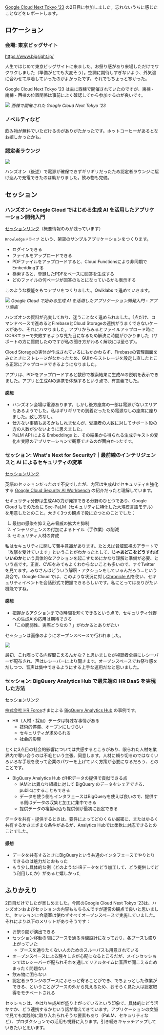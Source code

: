 [Google Cloud Next Tokyo ’23](https://cloudonair.withgoogle.com/events/next-tokyo) の2日目に参加しました。忘れないうちに感じたことなどをレポートします。


## ロケーション

### 会場: 東京ビッグサイト

https://www.bigsight.jp/

人生ではじめて東京ビッグサイトに来ました。お祭り感があり来場しただけでワクワクしました（準備がとても大変そう）。空調に期待しすぎないよう、外気温に合わせて厚着していったのがよかったです。それでもちょっと寒かった。

Google Cloud Next Tokyo ’23 は主に西棟で開催されていたのですが、東棟・南棟・西棟の位置関係は事前によく確認してから参加するのが良いです。

![](https://res.cloudinary.com/zenn/image/fetch/s--Fyyg99Ma--/c_limit%2Cf_auto%2Cfl_progressive%2Cq_auto%2Cw_1200/https://storage.googleapis.com/zenn-user-upload/deployed-images/4b8d01afedae6589c3a7a5dc.png%3Fsha%3D46dbe3645c9a234c7b9162e1c9725b1dd6d68012)
*西棟で開催された Google Cloud Next Tokyo ’23*

### ノベルティなど

飲み物が無料でいただけるのがありがたかったです。ホットコーヒーがあるとなお嬉しかったかも。

### 認定者ラウンジ

![](https://res.cloudinary.com/zenn/image/fetch/s--Sc0D0eYw--/c_limit%2Cf_auto%2Cfl_progressive%2Cq_auto%2Cw_1200/https://storage.googleapis.com/zenn-user-upload/deployed-images/c9c12075ed29c9e25afc9dd5.png%3Fsha%3D3204c7812cded136d98e9e864ccf17a1fc8b0908)

ハンズオン（後述）で電源が確保できずギリギリだったため認定者ラウンジに駆け込んで充電できたのは助かりました。飲み物も完備。


## セッション

### ハンズオン: Google Cloud ではじめる生成 AI を活用したアプリケーション開発入門

[セッションリンク](https://cloudonair.withgoogle.com/events/next-tokyo?talk=d2-space1-1)（概要情報のみが残っています）

`Knowledgeドライブ` という、架空のサンプルアプリケーションをつくります。

- ログインできる
- ファイルをアップロードできる
- PDFファイルをアップロードすると、Cloud Functionsにより非同期でEmbeddingする
- 検索すると、登録したPDFをベースに回答を生成する
- どのファイルの何ページが回答のもとになっているかも表示する

このような機能をもつアプリをつくりました。Qwiklabs で進めていきます。

![](https://res.cloudinary.com/zenn/image/fetch/s--9vJOS9S4--/c_limit%2Cf_auto%2Cfl_progressive%2Cq_auto%2Cw_1200/https://storage.googleapis.com/zenn-user-upload/deployed-images/883916a0247572b559e96092.png%3Fsha%3De328e80c715d6a6c14896d2ccd32154c10b6ab2c)
*Google Cloud で始める生成 AI を活用したアプリケーション開発入門 - アプリ画面*

ハンズオンの資料が充実しており、迷うことなく進められました。1点だけ、コマンドベースで進めるとFirebaseとCloud Storageの連携がうまくできないケースがあり、それにハマりました。アプリからみるとファイルアップロード時にCORSエラーで失敗するような見た目になるため解決に時間がかかりました（サポートの方に質問したのですが私の聞き方がわるく解決には至らず）。

Cloud Storageの実体が作成されているにもかかわらず、Firebaseの管理画面をみたときにストレージがなかったため、GUIからストレージを設定し直したところ正常にアップロードできるようになりました。

アプリは、PDFをアップロードすると数秒で検索結果に生成AIの説明を表示できました。アプリと生成AIの連携を体験するという点で、有意義でした。

#### 感想

- ハンズオン会場は電源あります。しかし後方座席の一部は電源がないエリアもあるようでした。私はギリギリでの到着だったため電源なしの座席に座りました。致し方なし。
- 仕方ない事情もあるかもしれませんが、受講者の人数に対してサポート役の方の人数が少ないように思えました。
- PaLM API による Embeddings と、その結果から得られる生成テキストの変化を実際のアプリケーションで観察できるのが面白かったです。


### セッション: What's Next for Security?｜最前線のインテリジェンスと AI によるセキュリティの変革

[セッションリンク](https://cloudonair.withgoogle.com/events/next-tokyo?talk=d2-sec-03)

英語のセッションだったので不安でしたが、内容は生成AIでセキュリティを強化する [Google Cloud Security AI Workbench](https://cloud.google.com/blog/ja/products/identity-security/rsa-google-cloud-security-ai-workbench-generative-ai) の紹介だったと理解しています。

セキュリティ分野は生成AIの力が発揮できる分野のひとつであり、Google Cloud もそのために Sec-PaLM（セキュリティに特化した大規模言語モデル）を用意したとのこと。大きく3つの観点で役に立つとのことでした：

1. 最初の感染を抑え込み脅威の拡大を抑制
2. インテリジェンスの付加によるトイル（手作業）の削減
3. セキュリティ人材の育成

私はセキュリティに関して苦手意識があります。たとえば脅威監視のアラートで「攻撃を受けています」ということがわかったとして、**じゃあどこをどうすればいいのか**という具体的なアクションを起こすためにかなり理解と準備が必要、という点です。正直、CVEをみてもよくわからないことも多いので、すぐTwitterを見てます。みなさんはどういう解釈・アクションをしているんだろう…という具合で。Google Cloud では、このような状況に対し[Chronicle AI](https://cloud.google.com/blog/ja/products/identity-security/rsa-google-cloud-security-ai-workbench-generative-ai)を使い、セキュリティイベントを会話形式で把握できるらしいです。私にとってはありがたい機能ですね。
#### 感想

- 把握からアクションまでの時間を短くできるという点で、セキュリティ分野への生成AIの応用は期待できる
- 「この脆弱性、実際どうなの？」がわかるとありがたい

セッションは画像のようにオープンスペースで行われました。

![](https://res.cloudinary.com/zenn/image/fetch/s--R6MWwVMq--/c_limit%2Cf_auto%2Cfl_progressive%2Cq_auto%2Cw_1200/https://storage.googleapis.com/zenn-user-upload/deployed-images/29aab9fe6d9d2c513a78b0ef.png%3Fsha%3D40a9a7bc47afba42c0d46df7b31f62e161bdbd63)


最初、これ喋ってる内容聞こえるんかな？と思いましたが視聴者全員にレシーバーが配布され、声はレシーバーにより聞きます。オープンスペースでお祭り感をだしつつ、音声は集中できるようにする上手な運用だなと思いました。

### セッション: BigQuery Analytics Hub で最先端の HR DaaS を実現した方法

[セッションリンク](https://cloudonair.withgoogle.com/events/next-tokyo?talk=d2-da-08)

[株式会社 HR Force](https://www.hr-force.co.jp/)さまによる [BigQuery Analytics Hub](https://cloud.google.com/analytics-hub?hl=ja) の事例です。

- HR（人材・採用）データは特殊な事情がある
  - 技術的停滞、オープンにしづらい
  - セキュリティが求められる
  - 社会的影響

とくに3点目の社会的影響については共感するところがあり、限られた人材を業界内で奪い合うのは不毛という主張、同意します。人材に頼り切るのではなくいろいろな手段を使って企業のパワーを上げていく方策が必要になるだろう、とのことです。

- BigQuery Analytics Hub がHRデータの提供で貢献できる点
  - IAMとは異なり組織に対して BigQuery のデータをシェアできる、publicにすることもできる
  - データを使う側もインタフェースはBigQueryを使えば良いので、提供する側はデータの収集と加工に集中できる
  - 提供データの複製可否も提供側が最初に設定できる

データを共有・提供するときは、要件によってどのくらい厳密に、またはゆるく共有するかさまざまな条件があるが、Analytics Hubでは柔軟に対応できるとのことでした。

#### 感想

- データを共有するときにBigQueryという共通のインタフェースでやりとりできるのは魅力だとおもった
- もう少し具体的な例（どのようなHRデータをどう加工して、どう提供してどう利用したか）があると嬉しかった


## ふりかえり

2日目だけでしたが楽しめました。今回のGoogle Cloud Next Tokyo ’23は、ハンズオンおよびセッションの内容ももちろんですが運営の観点で良いと思いました。セッションに会議室は使わずすべてオープンスペースで実施していました。それにより以下のメリットがありそうです：

- お祭り間が演出できる
- セッション移動の間にブースを通る導線設計になっており、各ブースも盛り上がっていた
  - ブースを通りたくない人のためのスルーパスも用意されている
- オープンスペースによる騒々しさが心配になるところだが、メインセッションではレシーバーが配られそれを通してリアルタイムに音声が聞こえるためまったく問題ない
- 飲み物に困らない
- 認定者ラウンジのブースにふらっと寄ることができ、でちょっとした作業ができる、ということがブースの外から見えるため、おそらく見た人は認定取得をモチベートされる

セッションは、やはり生成AIが盛り上がっているという印象で、具体的にどう活かすか、どう連携するかという話が増えてきています。アプリケーションの文脈で見ても実践的に取り入れられそうな要素もあり（PaLM、セキュリティなど）、プロダクションでの活用も視野に入ります。引き続きキャッチアップしていきたいと思います。
